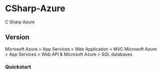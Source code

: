 # CSharp-Azure
C Sharp Azure

## Version
Microsoft Azure > App Services > Web Application > MVC
Microsoft Azure > App Services > Web API &  Microsoft Azure > SQL databases

### Quickstart
